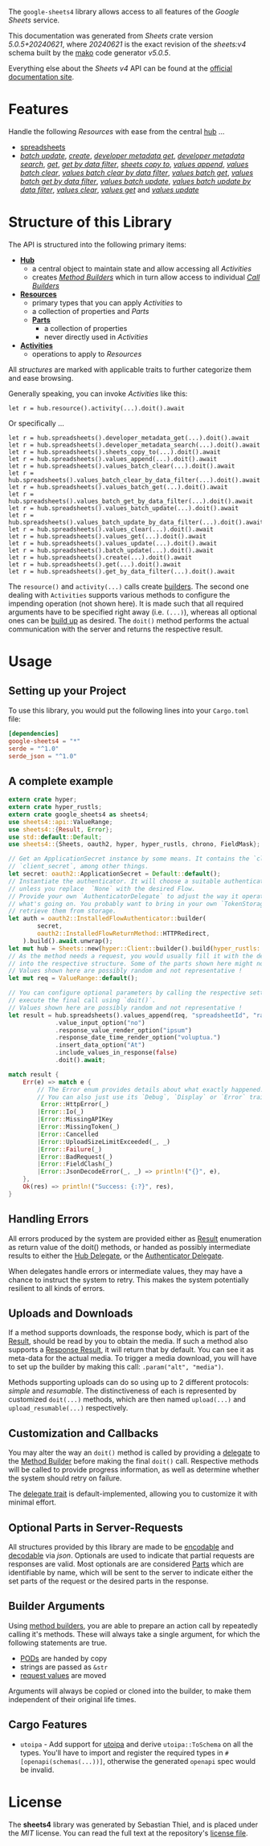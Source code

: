 <!---
DO NOT EDIT !
This file was generated automatically from 'src/generator/templates/api/README.md.mako'
DO NOT EDIT !
-->
The `google-sheets4` library allows access to all features of the *Google Sheets* service.

This documentation was generated from *Sheets* crate version *5.0.5+20240621*, where *20240621* is the exact revision of the *sheets:v4* schema built by the [mako](http://www.makotemplates.org/) code generator *v5.0.5*.

Everything else about the *Sheets* *v4* API can be found at the
[official documentation site](https://developers.google.com/sheets/).
# Features

Handle the following *Resources* with ease from the central [hub](https://docs.rs/google-sheets4/5.0.5+20240621/google_sheets4/Sheets) ... 

* [spreadsheets](https://docs.rs/google-sheets4/5.0.5+20240621/google_sheets4/api::Spreadsheet)
 * [*batch update*](https://docs.rs/google-sheets4/5.0.5+20240621/google_sheets4/api::SpreadsheetBatchUpdateCall), [*create*](https://docs.rs/google-sheets4/5.0.5+20240621/google_sheets4/api::SpreadsheetCreateCall), [*developer metadata get*](https://docs.rs/google-sheets4/5.0.5+20240621/google_sheets4/api::SpreadsheetDeveloperMetadataGetCall), [*developer metadata search*](https://docs.rs/google-sheets4/5.0.5+20240621/google_sheets4/api::SpreadsheetDeveloperMetadataSearchCall), [*get*](https://docs.rs/google-sheets4/5.0.5+20240621/google_sheets4/api::SpreadsheetGetCall), [*get by data filter*](https://docs.rs/google-sheets4/5.0.5+20240621/google_sheets4/api::SpreadsheetGetByDataFilterCall), [*sheets copy to*](https://docs.rs/google-sheets4/5.0.5+20240621/google_sheets4/api::SpreadsheetSheetCopyToCall), [*values append*](https://docs.rs/google-sheets4/5.0.5+20240621/google_sheets4/api::SpreadsheetValueAppendCall), [*values batch clear*](https://docs.rs/google-sheets4/5.0.5+20240621/google_sheets4/api::SpreadsheetValueBatchClearCall), [*values batch clear by data filter*](https://docs.rs/google-sheets4/5.0.5+20240621/google_sheets4/api::SpreadsheetValueBatchClearByDataFilterCall), [*values batch get*](https://docs.rs/google-sheets4/5.0.5+20240621/google_sheets4/api::SpreadsheetValueBatchGetCall), [*values batch get by data filter*](https://docs.rs/google-sheets4/5.0.5+20240621/google_sheets4/api::SpreadsheetValueBatchGetByDataFilterCall), [*values batch update*](https://docs.rs/google-sheets4/5.0.5+20240621/google_sheets4/api::SpreadsheetValueBatchUpdateCall), [*values batch update by data filter*](https://docs.rs/google-sheets4/5.0.5+20240621/google_sheets4/api::SpreadsheetValueBatchUpdateByDataFilterCall), [*values clear*](https://docs.rs/google-sheets4/5.0.5+20240621/google_sheets4/api::SpreadsheetValueClearCall), [*values get*](https://docs.rs/google-sheets4/5.0.5+20240621/google_sheets4/api::SpreadsheetValueGetCall) and [*values update*](https://docs.rs/google-sheets4/5.0.5+20240621/google_sheets4/api::SpreadsheetValueUpdateCall)




# Structure of this Library

The API is structured into the following primary items:

* **[Hub](https://docs.rs/google-sheets4/5.0.5+20240621/google_sheets4/Sheets)**
    * a central object to maintain state and allow accessing all *Activities*
    * creates [*Method Builders*](https://docs.rs/google-sheets4/5.0.5+20240621/google_sheets4/client::MethodsBuilder) which in turn
      allow access to individual [*Call Builders*](https://docs.rs/google-sheets4/5.0.5+20240621/google_sheets4/client::CallBuilder)
* **[Resources](https://docs.rs/google-sheets4/5.0.5+20240621/google_sheets4/client::Resource)**
    * primary types that you can apply *Activities* to
    * a collection of properties and *Parts*
    * **[Parts](https://docs.rs/google-sheets4/5.0.5+20240621/google_sheets4/client::Part)**
        * a collection of properties
        * never directly used in *Activities*
* **[Activities](https://docs.rs/google-sheets4/5.0.5+20240621/google_sheets4/client::CallBuilder)**
    * operations to apply to *Resources*

All *structures* are marked with applicable traits to further categorize them and ease browsing.

Generally speaking, you can invoke *Activities* like this:

```Rust,ignore
let r = hub.resource().activity(...).doit().await
```

Or specifically ...

```ignore
let r = hub.spreadsheets().developer_metadata_get(...).doit().await
let r = hub.spreadsheets().developer_metadata_search(...).doit().await
let r = hub.spreadsheets().sheets_copy_to(...).doit().await
let r = hub.spreadsheets().values_append(...).doit().await
let r = hub.spreadsheets().values_batch_clear(...).doit().await
let r = hub.spreadsheets().values_batch_clear_by_data_filter(...).doit().await
let r = hub.spreadsheets().values_batch_get(...).doit().await
let r = hub.spreadsheets().values_batch_get_by_data_filter(...).doit().await
let r = hub.spreadsheets().values_batch_update(...).doit().await
let r = hub.spreadsheets().values_batch_update_by_data_filter(...).doit().await
let r = hub.spreadsheets().values_clear(...).doit().await
let r = hub.spreadsheets().values_get(...).doit().await
let r = hub.spreadsheets().values_update(...).doit().await
let r = hub.spreadsheets().batch_update(...).doit().await
let r = hub.spreadsheets().create(...).doit().await
let r = hub.spreadsheets().get(...).doit().await
let r = hub.spreadsheets().get_by_data_filter(...).doit().await
```

The `resource()` and `activity(...)` calls create [builders][builder-pattern]. The second one dealing with `Activities` 
supports various methods to configure the impending operation (not shown here). It is made such that all required arguments have to be 
specified right away (i.e. `(...)`), whereas all optional ones can be [build up][builder-pattern] as desired.
The `doit()` method performs the actual communication with the server and returns the respective result.

# Usage

## Setting up your Project

To use this library, you would put the following lines into your `Cargo.toml` file:

```toml
[dependencies]
google-sheets4 = "*"
serde = "^1.0"
serde_json = "^1.0"
```

## A complete example

```Rust
extern crate hyper;
extern crate hyper_rustls;
extern crate google_sheets4 as sheets4;
use sheets4::api::ValueRange;
use sheets4::{Result, Error};
use std::default::Default;
use sheets4::{Sheets, oauth2, hyper, hyper_rustls, chrono, FieldMask};

// Get an ApplicationSecret instance by some means. It contains the `client_id` and 
// `client_secret`, among other things.
let secret: oauth2::ApplicationSecret = Default::default();
// Instantiate the authenticator. It will choose a suitable authentication flow for you, 
// unless you replace  `None` with the desired Flow.
// Provide your own `AuthenticatorDelegate` to adjust the way it operates and get feedback about 
// what's going on. You probably want to bring in your own `TokenStorage` to persist tokens and
// retrieve them from storage.
let auth = oauth2::InstalledFlowAuthenticator::builder(
        secret,
        oauth2::InstalledFlowReturnMethod::HTTPRedirect,
    ).build().await.unwrap();
let mut hub = Sheets::new(hyper::Client::builder().build(hyper_rustls::HttpsConnectorBuilder::new().with_native_roots().unwrap().https_or_http().enable_http1().build()), auth);
// As the method needs a request, you would usually fill it with the desired information
// into the respective structure. Some of the parts shown here might not be applicable !
// Values shown here are possibly random and not representative !
let mut req = ValueRange::default();

// You can configure optional parameters by calling the respective setters at will, and
// execute the final call using `doit()`.
// Values shown here are possibly random and not representative !
let result = hub.spreadsheets().values_append(req, "spreadsheetId", "range")
             .value_input_option("no")
             .response_value_render_option("ipsum")
             .response_date_time_render_option("voluptua.")
             .insert_data_option("At")
             .include_values_in_response(false)
             .doit().await;

match result {
    Err(e) => match e {
        // The Error enum provides details about what exactly happened.
        // You can also just use its `Debug`, `Display` or `Error` traits
         Error::HttpError(_)
        |Error::Io(_)
        |Error::MissingAPIKey
        |Error::MissingToken(_)
        |Error::Cancelled
        |Error::UploadSizeLimitExceeded(_, _)
        |Error::Failure(_)
        |Error::BadRequest(_)
        |Error::FieldClash(_)
        |Error::JsonDecodeError(_, _) => println!("{}", e),
    },
    Ok(res) => println!("Success: {:?}", res),
}

```
## Handling Errors

All errors produced by the system are provided either as [Result](https://docs.rs/google-sheets4/5.0.5+20240621/google_sheets4/client::Result) enumeration as return value of
the doit() methods, or handed as possibly intermediate results to either the 
[Hub Delegate](https://docs.rs/google-sheets4/5.0.5+20240621/google_sheets4/client::Delegate), or the [Authenticator Delegate](https://docs.rs/yup-oauth2/*/yup_oauth2/trait.AuthenticatorDelegate.html).

When delegates handle errors or intermediate values, they may have a chance to instruct the system to retry. This 
makes the system potentially resilient to all kinds of errors.

## Uploads and Downloads
If a method supports downloads, the response body, which is part of the [Result](https://docs.rs/google-sheets4/5.0.5+20240621/google_sheets4/client::Result), should be
read by you to obtain the media.
If such a method also supports a [Response Result](https://docs.rs/google-sheets4/5.0.5+20240621/google_sheets4/client::ResponseResult), it will return that by default.
You can see it as meta-data for the actual media. To trigger a media download, you will have to set up the builder by making
this call: `.param("alt", "media")`.

Methods supporting uploads can do so using up to 2 different protocols: 
*simple* and *resumable*. The distinctiveness of each is represented by customized 
`doit(...)` methods, which are then named `upload(...)` and `upload_resumable(...)` respectively.

## Customization and Callbacks

You may alter the way an `doit()` method is called by providing a [delegate](https://docs.rs/google-sheets4/5.0.5+20240621/google_sheets4/client::Delegate) to the 
[Method Builder](https://docs.rs/google-sheets4/5.0.5+20240621/google_sheets4/client::CallBuilder) before making the final `doit()` call. 
Respective methods will be called to provide progress information, as well as determine whether the system should 
retry on failure.

The [delegate trait](https://docs.rs/google-sheets4/5.0.5+20240621/google_sheets4/client::Delegate) is default-implemented, allowing you to customize it with minimal effort.

## Optional Parts in Server-Requests

All structures provided by this library are made to be [encodable](https://docs.rs/google-sheets4/5.0.5+20240621/google_sheets4/client::RequestValue) and 
[decodable](https://docs.rs/google-sheets4/5.0.5+20240621/google_sheets4/client::ResponseResult) via *json*. Optionals are used to indicate that partial requests are responses 
are valid.
Most optionals are are considered [Parts](https://docs.rs/google-sheets4/5.0.5+20240621/google_sheets4/client::Part) which are identifiable by name, which will be sent to 
the server to indicate either the set parts of the request or the desired parts in the response.

## Builder Arguments

Using [method builders](https://docs.rs/google-sheets4/5.0.5+20240621/google_sheets4/client::CallBuilder), you are able to prepare an action call by repeatedly calling it's methods.
These will always take a single argument, for which the following statements are true.

* [PODs][wiki-pod] are handed by copy
* strings are passed as `&str`
* [request values](https://docs.rs/google-sheets4/5.0.5+20240621/google_sheets4/client::RequestValue) are moved

Arguments will always be copied or cloned into the builder, to make them independent of their original life times.

[wiki-pod]: http://en.wikipedia.org/wiki/Plain_old_data_structure
[builder-pattern]: http://en.wikipedia.org/wiki/Builder_pattern
[google-go-api]: https://github.com/google/google-api-go-client

## Cargo Features

* `utoipa` - Add support for [utoipa](https://crates.io/crates/utoipa) and derive `utoipa::ToSchema` on all
the types. You'll have to import and register the required types in `#[openapi(schemas(...))]`, otherwise the
generated `openapi` spec would be invalid.


# License
The **sheets4** library was generated by Sebastian Thiel, and is placed 
under the *MIT* license.
You can read the full text at the repository's [license file][repo-license].

[repo-license]: https://github.com/Byron/google-apis-rsblob/main/LICENSE.md

